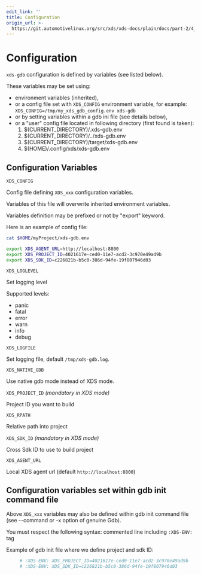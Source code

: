 ```yaml
---
edit_link: ''
title: Configuration
origin_url: >-
  https://git.automotivelinux.org/src/xds/xds-docs/plain/docs/part-2/4_xds-gdb/2_config.md?h=guppy
---
```


<!-- WARNING: This file is generated by fetch_docs.js using /home/boron/Documents/AGL/docs-webtemplate/site/_data/tocs/devguides/guppy/xds-docs-guides-devguides-book.yml -->

# Configuration

`xds-gdb` configuration is defined by variables (see listed below).

These variables may be set using:

- environment variables (inherited),
- or a config file set with `XDS_CONFIG` environment variable, for example:
  `XDS_CONFIG=/tmp/my_xds_gdb_config.env xds-gdb`
- or by setting variables within a gdb ini file (see details below),
- or a "user" config file located in following directory (first found is taken):
  1. $(CURRENT_DIRECTORY)/.xds-gdb.env
  1. $(CURRENT_DIRECTORY)/../xds-gdb.env
  1. $(CURRENT_DIRECTORY)/target/xds-gdb.env
  1. $(HOME)/.config/xds/xds-gdb.env

## Configuration Variables

`XDS_CONFIG`

Config file defining `XDS_xxx` configuration variables.

Variables of this file will overwrite inherited environment variables.

Variables definition may be prefixed or not by "export" keyword.

Here is an example of config file:

```bash
cat $HOME/myProject/xds-gdb.env

export XDS_AGENT_URL=http://localhost:8800
export XDS_PROJECT_ID=4021617e-ced0-11e7-acd2-3c970e49ad9b
export XDS_SDK_ID=c226821b-b5c0-386d-94fe-19f807946d03
```

`XDS_LOGLEVEL`

Set logging level

Supported levels:

- panic
- fatal
- error
- warn
- info
- debug

`XDS_LOGFILE`

Set logging file, default `/tmp/xds-gdb.log`.

`XDS_NATIVE_GDB`

Use native gdb mode instead of XDS mode.

`XDS_PROJECT_ID`  *(mandatory in XDS mode)*

Project ID you want to build

`XDS_RPATH`

Relative path into project

`XDS_SDK_ID`   *(mandatory in XDS mode)*

Cross Sdk ID to use to build project

`XDS_AGENT_URL`

Local XDS agent url (default `http://localhost:8800`)

## Configuration variables set within gdb init command file

Above `XDS_xxx` variables may also be defined within gdb init command file
(see --command or -x option of genuine Gdb).

You must respect the following syntax: commented line including `:XDS-ENV:` tag

Example of gdb init file where we define project and sdk ID:

```bash
     # :XDS-ENV: XDS_PROJECT_ID=4021617e-ced0-11e7-acd2-3c970e49ad9b
     # :XDS-ENV: XDS_SDK_ID=c226821b-b5c0-386d-94fe-19f807946d03
```
